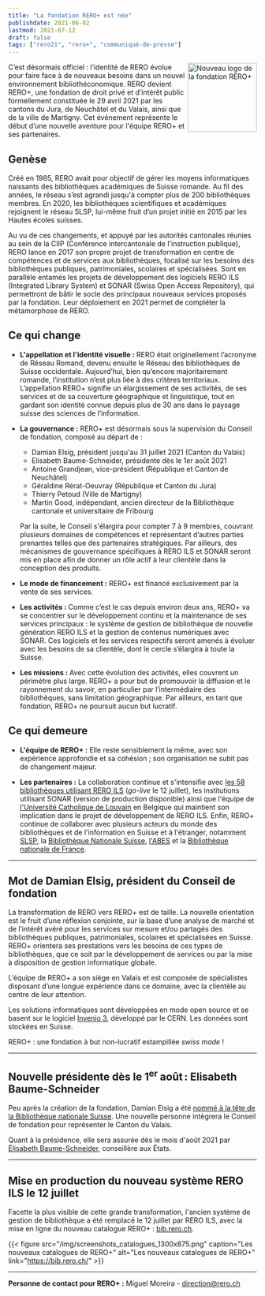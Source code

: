 ```yaml
---
title: "La fondation RERO+ est née"
publishdate: 2021-06-02
lastmod: 2021-07-12
draft: false
tags: ["rero21", "rero+", "communiqué-de-presse"]
---
```


<img src="/img/RERO+logo_265x200.png" alt="Nouveau logo de la fondation RERO+" title="Nouveau logo de la fondation RERO+" style="width: 140px; float: right; margin: 0;">

C’est désormais officiel : l’identité de RERO évolue pour faire face à de
nouveaux besoins dans un nouvel environnement bibliothéconomique. RERO devient
RERO+, une fondation de droit privé et d’intérêt public formellement constituée
le 29 avril 2021 par les cantons du Jura, de Neuchâtel et du Valais, ainsi que
de la ville de Martigny. Cet événement représente le début d’une nouvelle
aventure pour l'équipe RERO+ et ses partenaires.

<!--more-->

## Genèse

Créé en 1985, RERO avait pour objectif de gérer les moyens informatiques
naissants des bibliothèques académiques de Suisse romande. Au fil des années,
le réseau s’est agrandi jusqu'à compter plus de 200 bibliothèques membres. En
2020, les bibliothèques scientifiques et académiques rejoignent le réseau SLSP,
lui-même fruit d’un projet initié en 2015 par les Hautes écoles suisses.

Au vu de ces changements, et appuyé par les autorités cantonales réunies au
sein de la CIIP (Conférence intercantonale de l'instruction publique), RERO
lance en 2017 son propre projet de transformation en centre de compétences et
de services aux bibliothèques, focalisé sur les besoins des bibliothèques
publiques, patrimoniales, scolaires et spécialisées. Sont en parallèle entamés
les projets de développement des logiciels RERO ILS (Integrated Library System)
et SONAR (Swiss Open Access Repository), qui permettront de bâtir le socle des
principaux nouveaux services proposés par la fondation. Leur déploiement en
2021 permet de compléter la métamorphose de RERO.

## Ce qui change

- __L'appellation et l'identité visuelle :__ RERO était originellement l’acronyme de Réseau Romand,
devenu ensuite le Réseau des bibliothèques de Suisse occidentale. Aujourd’hui,
bien qu’encore majoritairement romande, l’institution n’est plus liée à des
critères territoriaux. L’appellation RERO+ signifie un élargissement de ses
activités, de ses services et de sa couverture géographique et linguistique,
tout en gardant son identité connue depuis plus de 30 ans dans le paysage
suisse des sciences de l’information.

- __La gouvernance :__ RERO+ est désormais sous la supervision du Conseil de
  fondation, composé au départ de :
  - Damian Elsig, président jusqu'au 31 juillet
    2021 (Canton du Valais)
  - Elisabeth Baume-Schneider, présidente dès le 1er août 2021
  - Antoine Grandjean, vice-président (République et Canton de Neuchâtel)
  - Géraldine Rérat-Oeuvray (République et Canton du Jura)
  - Thierry Petoud (Ville de Martigny)
  - Martin Good, indépendant, ancien directeur de la Bibliothèque cantonale et
    universitaire de Fribourg

  Par la suite, le Conseil s'élargira pour compter 7 à 9 membres, couvrant
  plusieurs domaines de compétences et représentant d’autres parties prenantes
  telles que des partenaires stratégiques. Par ailleurs, des mécanismes de
  gouvernance spécifiques à RERO ILS et SONAR seront mis en place afin de
  donner un rôle actif à leur clientèle dans la conception des produits.

- __Le mode de financement :__ RERO+ est financé exclusivement par la vente de
  ses services.

- __Les activités :__ Comme c’est le cas depuis environ deux ans, RERO+ va se
  concentrer sur le développement continu et la maintenance de ses services
  principaux : le système de gestion de bibliothèque de nouvelle génération RERO
  ILS et la gestion de contenus numériques avec SONAR. Ces logiciels et les
  services respectifs seront amenés à évoluer avec les besoins de sa clientèle,
  dont le cercle s’élargira à toute la Suisse.

- __Les missions :__ Avec cette évolution des activités, elles couvrent un
  périmètre plus large. RERO+ a pour but de promouvoir la diffusion et le
  rayonnement du savoir, en particulier par l’intermédiaire des bibliothèques,
  sans limitation géographique. Par ailleurs, en tant que fondation, RERO+ ne
  poursuit aucun but lucratif.

## Ce qui demeure

- __L'équipe de RERO+ :__ Elle reste sensiblement la même, avec son expérience
  approfondie et sa cohésion ; son organisation ne subit pas de changement
  majeur.

- __Les partenaires :__ La collaboration continue et s'intensifie avec [les 58
  bibliothèques utilisant RERO ILS](/reroils/migration2021-libraries/) (*go-live*
  le 12 juillet), les institutions utilisant SONAR (version de production
  disponible) ainsi que l'équipe de [l'Université Catholique de
  Louvain](https://uclouvain.be/) en Belgique qui maintient son implication dans
  le projet de développement de RERO ILS. Enfin, RERO+ continue de collaborer
  avec plusieurs acteurs du monde des bibliothèques et de l'information en Suisse
  et à l'étranger, notamment [SLSP](https://slsp.ch), la [Bibliothèque Nationale
  Suisse](https://www.nb.admin.ch/), [l'ABES](https://abes.fr/) et la
  [Bibliothèque nationale de France](https://www.bnf.fr/).

---

## Mot de Damian Elsig, président du Conseil de fondation

La transformation de RERO vers RERO+ est de taille. La nouvelle orientation est
le fruit d’une réflexion conjointe, sur la base d’une analyse de marché et de
l’intérêt avéré pour les services sur mesure et/ou partagés des bibliothèques
publiques, patrimoniales, scolaires et spécialisées en Suisse. RERO+ orientera
ses prestations vers les besoins de ces types de bibliothèques, que ce soit par
le développement de services ou par la mise à disposition de gestion
informatique globale.

L’équipe de RERO+ a son siège en Valais et est composée de spécialistes
disposant d’une longue expérience dans ce domaine, avec la clientèle au centre
de leur attention.

Les solutions informatiques sont développées en mode open source et se basent
sur le logiciel [Invenio 3](https://inveniosoftware.org), développé par le
CERN. Les données sont stockées en Suisse.

RERO+ : une fondation à but non-lucratif estampillée *swiss made* !

---

## Nouvelle présidente dès le 1<sup>er</sup> août : Elisabeth Baume-Schneider

Peu après la création de la fondation, Damian Elsig a été [nommé à la tête de
la Bibliothèque nationale
Suisse](https://www.admin.ch/gov/fr/accueil/documentation/communiques.msg-id-83356.html).
Une nouvelle personne intègrera le Conseil de fondation pour représenter le
Canton du Valais.

Quant à la présidence, elle sera assurée dès le mois d'août 2021 par [Élisabeth
Baume-Schneider](https://fr.wikipedia.org/wiki/%C3%89lisabeth_Baume-Schneider),
conseillère aux États.

---

## Mise en production du nouveau système RERO ILS le 12 juillet

Facette la plus visible de cette grande transformation, l'ancien système de
gestion de bibliothèque a été remplacé le 12 juillet par RERO ILS, avec la mise
en ligne du nouveau catalogue RERO+ : [bib.rero.ch](https://bib.rero.ch/).

{{< figure src="/img/screenshots_catalogues_1300x875.png" caption="Les nouveaux catalogues de RERO+" alt="Les nouveaux catalogues de RERO+" link="https://bib.rero.ch/" >}}

---

__Personne de contact pour RERO+ :__ Miguel Moreira - <direction@rero.ch>
